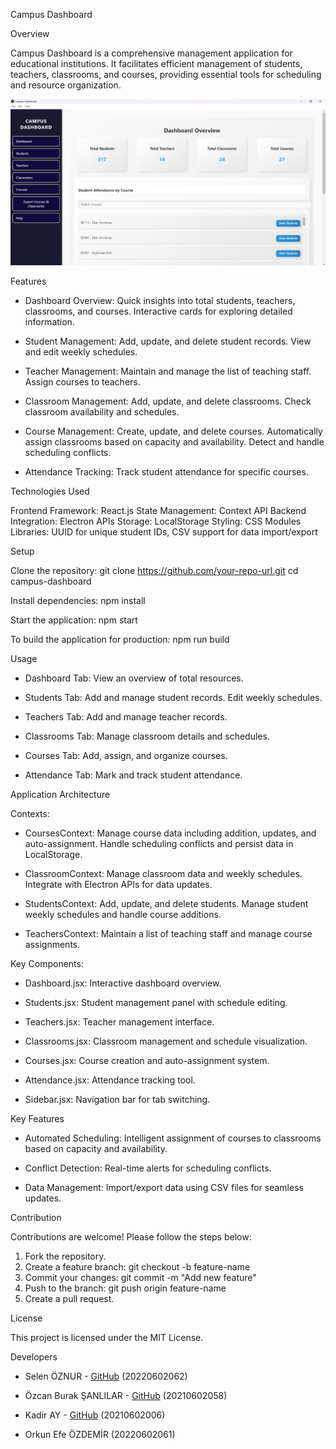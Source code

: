 Campus Dashboard 

Overview 

Campus Dashboard is a comprehensive management application for educational institutions. It facilitates efficient management of students, teachers, classrooms, and courses, providing essential tools for scheduling and resource organization. 

![dashboard](src/assets/dashboard.png)
                       

Features 

- Dashboard Overview: Quick insights into total students, teachers, classrooms, and courses. Interactive cards for exploring detailed information. 

- Student Management: Add, update, and delete student records. View and edit weekly schedules. 

                             

                                    

                           

 

- Teacher Management: Maintain and manage the list of teaching staff. Assign courses to teachers. 

                              

 

                                   

- Classroom Management: Add, update, and delete classrooms. Check classroom availability and schedules. 

                  

                                                           

- Course Management: Create, update, and delete courses. Automatically assign classrooms based on capacity and availability. Detect and handle scheduling conflicts.       

                

 

- Attendance Tracking: Track student attendance for specific courses. 

Technologies Used 

Frontend Framework: React.js 
State Management: Context API 
Backend Integration: Electron APIs 
Storage: LocalStorage 
Styling: CSS Modules 
Libraries: UUID for unique student IDs, CSV support for data import/export 

Setup 

Clone the repository: 
   git clone https://github.com/your-repo-url.git 
   cd campus-dashboard 

Install dependencies: 
   npm install 

Start the application: 
   npm start 

To build the application for production: 
   npm run build 

Usage 

- Dashboard Tab: View an overview of total resources. 

- Students Tab: Add and manage student records. Edit weekly schedules. 

- Teachers Tab: Add and manage teacher records. 

- Classrooms Tab: Manage classroom details and schedules. 

- Courses Tab: Add, assign, and organize courses. 

- Attendance Tab: Mark and track student attendance. 

Application Architecture 

Contexts: 

- CoursesContext: Manage course data including addition, updates, and auto-assignment. Handle scheduling conflicts and persist data in LocalStorage. 

- ClassroomContext: Manage classroom data and weekly schedules. Integrate with Electron APIs for data updates. 

- StudentsContext: Add, update, and delete students. Manage student weekly schedules and handle course additions. 

- TeachersContext: Maintain a list of teaching staff and manage course assignments. 

Key Components: 

- Dashboard.jsx: Interactive dashboard overview. 

- Students.jsx: Student management panel with schedule editing. 

- Teachers.jsx: Teacher management interface. 

- Classrooms.jsx: Classroom management and schedule visualization. 

- Courses.jsx: Course creation and auto-assignment system. 

- Attendance.jsx: Attendance tracking tool. 

- Sidebar.jsx: Navigation bar for tab switching. 

Key Features 

- Automated Scheduling: Intelligent assignment of courses to classrooms based on capacity and availability. 

- Conflict Detection: Real-time alerts for scheduling conflicts. 

- Data Management: Import/export data using CSV files for seamless updates. 

Contribution 

Contributions are welcome! Please follow the steps below: 
1. Fork the repository. 
2. Create a feature branch: 
   git checkout -b feature-name 
3. Commit your changes: 
   git commit -m "Add new feature" 
4. Push to the branch: 
   git push origin feature-name 
5. Create a pull request. 

License 

This project is licensed under the MIT License. 

Developers 

- Selen ÖZNUR - [GitHub](https://github.com/selenoznur) (20220602062) 

- Özcan Burak ŞANLILAR - [GitHub](https://github.com/buraksanlilar) (20210602058) 

- Kadir AY - [GitHub](https://github.com/sucreistaken) (20210602006) 

- Orkun Efe ÖZDEMİR (20220602061) 
